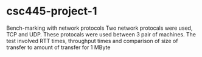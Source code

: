 # csc445-project-1
Bench-marking with network protocols 
Two network protocals were used, TCP and UDP.
These protocals were used between 3 pair of machines.
The test involved RTT times, throughput times and comparison of size of transfer to amount of transfer for 1 MByte
